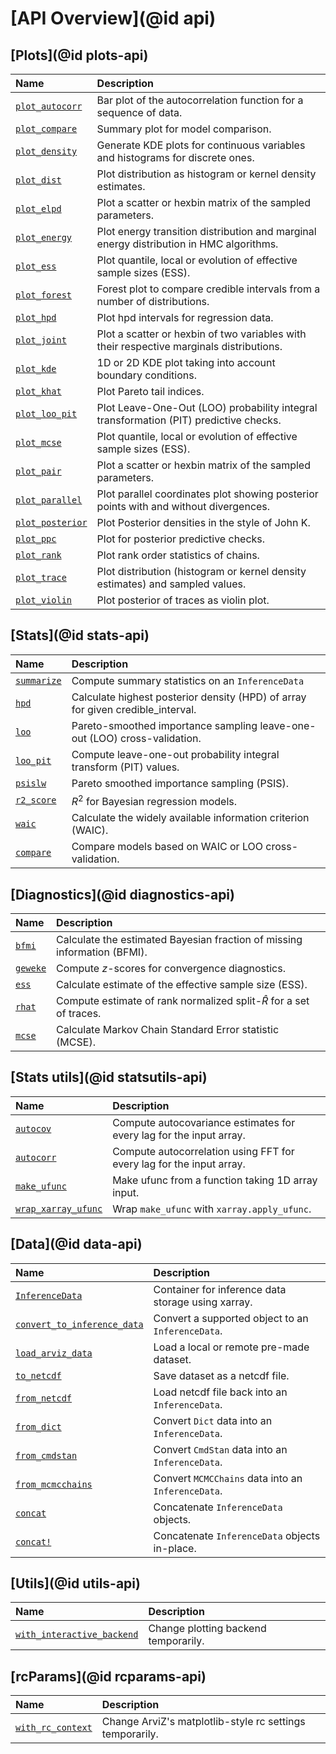 # [API Overview](@id api)

## [Plots](@id plots-api)

| Name                     | Description                                                                              |
|:------------------------ |:---------------------------------------------------------------------------------------- |
| [`plot_autocorr`](@ref)  | Bar plot of the autocorrelation function for a sequence of data.                         |
| [`plot_compare`](@ref)   | Summary plot for model comparison.                                                       |
| [`plot_density`](@ref)   | Generate KDE plots for continuous variables and histograms for discrete ones.            |
| [`plot_dist`](@ref)      | Plot distribution as histogram or kernel density estimates.                              |
| [`plot_elpd`](@ref)      | Plot a scatter or hexbin matrix of the sampled parameters.                               |
| [`plot_energy`](@ref)    | Plot energy transition distribution and marginal energy distribution in HMC algorithms.  |
| [`plot_ess`](@ref)       | Plot quantile, local or evolution of effective sample sizes (ESS).                       |
| [`plot_forest`](@ref)    | Forest plot to compare credible intervals from a number of distributions.                |
| [`plot_hpd`](@ref)       | Plot hpd intervals for regression data.                                                  |
| [`plot_joint`](@ref)     | Plot a scatter or hexbin of two variables with their respective marginals distributions. |
| [`plot_kde`](@ref)       | 1D or 2D KDE plot taking into account boundary conditions.                               |
| [`plot_khat`](@ref)      | Plot Pareto tail indices.                                                                |
| [`plot_loo_pit`](@ref)   | Plot Leave-One-Out (LOO) probability integral transformation (PIT) predictive checks.    |
| [`plot_mcse`](@ref)      | Plot quantile, local or evolution of effective sample sizes (ESS).                       |
| [`plot_pair`](@ref)      | Plot a scatter or hexbin matrix of the sampled parameters.                               |
| [`plot_parallel`](@ref)  | Plot parallel coordinates plot showing posterior points with and without divergences.    |
| [`plot_posterior`](@ref) | Plot Posterior densities in the style of John K.                                         |
| [`plot_ppc`](@ref)       | Plot for posterior predictive checks.                                                    |
| [`plot_rank`](@ref)      | Plot rank order statistics of chains.                                                    |
| [`plot_trace`](@ref)     | Plot distribution (histogram or kernel density estimates) and sampled values.            |
| [`plot_violin`](@ref)    | Plot posterior of traces as violin plot.                                                 |

## [Stats](@id stats-api)

| Name                | Description                                                                     |
|:------------------- |:------------------------------------------------------------------------------- |
| [`summarize`](@ref) | Compute summary statistics on an `InferenceData`                                |
| [`hpd`](@ref)       | Calculate highest posterior density (HPD) of array for given credible_interval. |
| [`loo`](@ref)       | Pareto-smoothed importance sampling leave-one-out (LOO) cross-validation.       |
| [`loo_pit`](@ref)   | Compute leave-one-out probability integral transform (PIT) values.              |
| [`psislw`](@ref)    | Pareto smoothed importance sampling (PSIS).                                     |
| [`r2_score`](@ref)  | $R^2$ for Bayesian regression models.                                           |
| [`waic`](@ref)      | Calculate the widely available information criterion (WAIC).                    |
| [`compare`](@ref)   | Compare models based on WAIC or LOO cross-validation.                           |

## [Diagnostics](@id diagnostics-api)

| Name             | Description                                                              |
|:---------------- |:------------------------------------------------------------------------ |
| [`bfmi`](@ref)   | Calculate the estimated Bayesian fraction of missing information (BFMI). |
| [`geweke`](@ref) | Compute $z$-scores for convergence diagnostics.                          |
| [`ess`](@ref)    | Calculate estimate of the effective sample size (ESS).                   |
| [`rhat`](@ref)   | Compute estimate of rank normalized split-$\hat{R}$ for a set of traces. |
| [`mcse`](@ref)   | Calculate Markov Chain Standard Error statistic (MCSE).                  |

## [Stats utils](@id statsutils-api)

| Name                        | Description                                                          |
|:--------------------------- |:-------------------------------------------------------------------- |
| [`autocov`](@ref)           | Compute autocovariance estimates for every lag for the input array.  |
| [`autocorr`](@ref)          | Compute autocorrelation using FFT for every lag for the input array. |
| [`make_ufunc`](@ref)        | Make ufunc from a function taking 1D array input.                    |
| [`wrap_xarray_ufunc`](@ref) | Wrap `make_ufunc` with `xarray.apply_ufunc`.                         |

## [Data](@id data-api)

| Name                                | Description                                        |
|:----------------------------------- |:-------------------------------------------------- |
| [`InferenceData`](@ref)             | Container for inference data storage using xarray. |
| [`convert_to_inference_data`](@ref) | Convert a supported object to an `InferenceData`.  |
| [`load_arviz_data`](@ref)           | Load a local or remote pre-made dataset.           |
| [`to_netcdf`](@ref)                 | Save dataset as a netcdf file.                     |
| [`from_netcdf`](@ref)               | Load netcdf file back into an `InferenceData`.     |
| [`from_dict`](@ref)                 | Convert `Dict` data into an `InferenceData`.       |
| [`from_cmdstan`](@ref)              | Convert `CmdStan` data into an `InferenceData`.    |
| [`from_mcmcchains`](@ref)           | Convert `MCMCChains` data into an `InferenceData`. |
| [`concat`](@ref)                    | Concatenate `InferenceData` objects.               |
| [`concat!`](@ref)                   | Concatenate `InferenceData` objects in-place.      |

## [Utils](@id utils-api)

| Name                               | Description                          |
|:---------------------------------- |:------------------------------------ |
| [`with_interactive_backend`](@ref) | Change plotting backend temporarily. |

## [rcParams](@id rcparams-api)

| Name                      | Description                                              |
|:------------------------- |:-------------------------------------------------------- |
| [`with_rc_context`](@ref) | Change ArviZ's matplotlib-style rc settings temporarily. |
